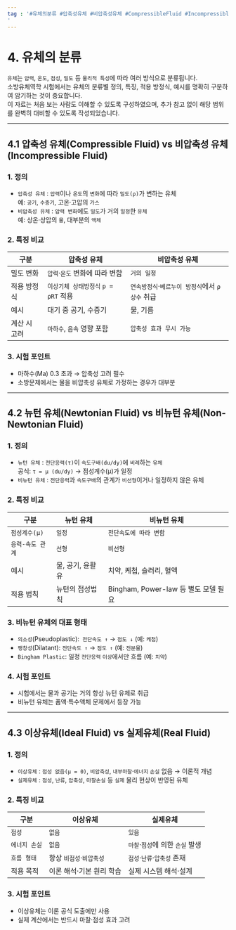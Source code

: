 ```yaml
---
tag : '#유체의분류 #압축성유체 #비압축성유체 #CompressibleFluid #IncompressibleFluid #뉴턴유체 #비뉴턴유체 #NewtonianFluid #NonNewtonianFluid #이상유체 #실제유체 #IdealFluid #RealFluid #소방유체역학 #소방설비기사 #소방설비산업기사 #소방시설관리사 #유체역학 #물리학 #점성계수 #전단응력 #마하수 #이상기체방정식 #베르누이방정식 #연속방정식 #시험공부자료
'
---
```

# 4. 유체의 분류

`유체`는 `압력`, `온도`, `점성`, `밀도` 등 `물리적 특성`에 따라 여러 방식으로 분류됩니다.  
소방유체역학 시험에서는 유체의 분류별 정의, 특징, 적용 방정식, 예시를 명확히 구분하여 암기하는 것이 중요합니다.  
이 자료는 처음 보는 사람도 이해할 수 있도록 구성하였으며, 추가 참고 없이 해당 범위를 완벽히 대비할 수 있도록 작성되었습니다.

---

## 4.1 압축성 유체(Compressible Fluid) vs 비압축성 유체(Incompressible Fluid)

### 1. 정의
- `압축성 유체` : `압력`이나 `온도`의 `변화`에 따라 `밀도(ρ)`가 변하는 유체  
  예: `공기`, `수증기`, 고온·고압의 `가스`
- `비압축성 유체` : `압력 변화`에도 `밀도`가 거의 `일정`한 `유체`  
  예: 상온·상압의 `물`, 대부분의 `액체`

### 2. 특징 비교

| 구분 | 압축성 유체 | 비압축성 유체 |
|------|------------|--------------|
| 밀도 변화 | `압력`·`온도` 변화에 따라 변함 | `거의 일정` |
| 적용 방정식 | `이상기체 상태방정식` `p = ρRT` 적용 | `연속방정식`·`베르누이 방정식`에서 `ρ 상수` 취급 |
| 예시 | 대기 중 공기, 수증기 | 물, 기름 |
| 계산 시 고려 | `마하수`, `음속` 영향 포함 | `압축성 효과 무시 가능` |

### 3. 시험 포인트
- 마하수(Ma) 0.3 초과 → 압축성 고려 필수
- 소방문제에서는 물을 비압축성 유체로 가정하는 경우가 대부분

---

## 4.2 뉴턴 유체(Newtonian Fluid) vs 비뉴턴 유체(Non-Newtonian Fluid)

### 1. 정의
- `뉴턴 유체` : `전단응력(τ)`이 `속도구배(du/dy)`에 `비례`하는 `유체`  
  공식: `τ = μ (du/dy)`  → 점성계수(μ)가 일정
- `비뉴턴 유체` : `전단응력`과 `속도구배`의 관계가 `비선형`이거나 일정하지 않은 유체

### 2. 특징 비교

| 구분 | 뉴턴 유체 | 비뉴턴 유체 |
|------|-----------|------------|
| `점성계수(μ)` | `일정` | `전단속도에 따라 변함` |
| `응력-속도 관계` | `선형` | `비선형` |
| 예시 | 물, 공기, 윤활유 | 치약, 케첩, 슬러리, 혈액 |
| 적용 법칙 | 뉴턴의 점성법칙 | Bingham, Power-law 등 별도 모델 필요 |

### 3. 비뉴턴 유체의 대표 형태
- `의소성`(Pseudoplastic):` 전단속도 ↑` → `점도 ↓` (예: `케첩`)
- `팽창성`(Dilatant): `전단속도 ↑` → `점도 ↑` (예: `전분물`)
- `Bingham Plastic`: 일정 `전단응력` `이상`에서만 흐름 (예: `치약`)

### 4. 시험 포인트
- 시험에서는 물과 공기는 거의 항상 뉴턴 유체로 취급
- 비뉴턴 유체는 폼액·특수액체 문제에서 등장 가능

---

## 4.3 이상유체(Ideal Fluid) vs 실제유체(Real Fluid)

### 1. 정의
- `이상유체` : `점성 없음(μ = 0)`, `비압축성`, `내부마찰`·`에너지` `손실` 없음 → 이론적 개념
- `실제유체` : `점성`, `난류`, `압축성`, `마찰손실` 등 `실제` 물리 현상이 반영된 유체

### 2. 특징 비교

| 구분 | 이상유체 | 실제유체 |
|------|----------|----------|
| `점성` | `없음` | `있음` |
| `에너지 손실` | `없음` | `마찰`·`점성`에 의한 `손실` 발생 |
| `흐름 형태` | 항상 `비점성`·`비압축성` | `점성`·`난류`·`압축성` 존재 |
| 적용 목적 | 이론 해석·기본 원리 학습 | 실제 시스템 해석·설계 |

### 3. 시험 포인트
- 이상유체는 이론 공식 도출에만 사용
- 실제 계산에서는 반드시 마찰·점성 효과 고려
